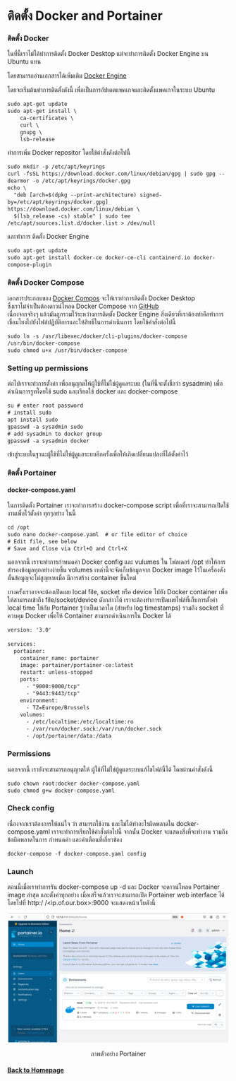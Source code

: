 # ติดตั้ง Docker and Portainer  


### ติดตั้ง Docker  
ในที่นี้เราไม่ได้ทำการติดตั้ง Docker Desktop  แต่จะทำการติดตั้ง Docker Engine บน Ubuntu แทน  

โดยสามารถอ่านเอกสารได้เพิ่มเติม [ Docker Engine](https://docs.docker.com/engine/install/debian/)   

โดยจะเริ่มต้นทำการติดตั้งดังนี้  เพื่อเป็นการอัปเดตแพคเกจและติดตั้งแพคเกจในระบบ Ubuntu  

```
sudo apt-get update
sudo apt-get install \
    ca-certificates \
    curl \
    gnupg \
    lsb-release
```
ทำการเพิ่ม  Docker repositor โดยใช้คำสั่งดังต่อไปนี้  
```
sudo mkdir -p /etc/apt/keyrings
curl -fsSL https://download.docker.com/linux/debian/gpg | sudo gpg --dearmor -o /etc/apt/keyrings/docker.gpg
echo \
  "deb [arch=$(dpkg --print-architecture) signed-by=/etc/apt/keyrings/docker.gpg] https://download.docker.com/linux/debian \
  $(lsb_release -cs) stable" | sudo tee /etc/apt/sources.list.d/docker.list > /dev/null
```
และทำการ ติดตั้ง Docker Engine  
```
sudo apt-get update
sudo apt-get install docker-ce docker-ce-cli containerd.io docker-compose-plugin
```
### ติดตั้ง Docker Compose  
เอกสารประกอบของ [Docker Compos](https://docs.docker.com/compose/install/) จะให้เราทำการติดตั้ง Docker Desktop  
ซึ่งเราไม่จำเป็นต้องดาวน์โหลด Docker Compose จาก [GitHub](https://github.com/docker/compose/releases)   
เนื่องจากจริงๆ แล้วมันถูกรวมไว้ระหว่างการติดตั้ง Docker Engine สิ่งเดียวที่เราต้องทำคือทำการเชื่อมโยงไปยังไฟล์ปฏิบัติการและให้สิทธิ์ในการดำเนินการ โดยใช้คำสั่งต่อไปนี้  

```
sudo ln -s /usr/libexec/docker/cli-plugins/docker-compose /usr/bin/docker-compose
sudo chmod u+x /usr/bin/docker-compose
```
### Setting up permissions
ต่อไปเราจะทำการตั้งค่า เพื่ออนุญาตให้ผู้ใช้ที่ไม่ใช่ผู้ดูแลระบบ (ในที่นี้จะตั้งชื่อว่า sysadmin) เพื่อดำเนินการรูทโดยใช้ sudo และเรียกใช้ docker และ docker-compose  
```
su # enter root password
# install sudo
apt install sudo
gpasswd -a sysadmin sudo
# add sysadmin to docker group
gpasswd -a sysadmin docker
```
เข้าสู่ระบบในฐานะผู้ใช้ที่ไม่ใช่ผู้ดูแลระบบอีกครั้งเพื่อให้เกิดเปลี่ยนแปลงที่ได้ตั้งค่าไว้

### ติดตั้ง Portainer
#### docker-compose.yaml  
ในการติดตั้ง Portainer เราจะทำการสร้าง docker-compose script เพื่อที่เราจะสามารถเปิดใช้งานเพื่อไว้ตั้งค่า ทุกๆอย่าง ในนี้ 

```
cd /opt
sudo nano docker-compose.yaml  # or file editor of choice
# Edit file, see below
# Save and Close via Ctrl+O and Ctrl+X

```
นอกจากนี้ เราจะทำการกำหนดค่า Docker config และ vulumes ใน โฟลเดอร์ /opt ทำให้การสำรองข้อมูลทุกอย่างง่ายขึ้น volumes เหล่านี้จะจัดเก็บข้อมูลจาก Docker image ไว้ในเครื่องดังนั้นข้อมูญจะไม่สูญหายเมื่อ มีการสร้าง container ขึ้นใหม่  

บางครั้งเราอาจจะต้องเปิดเผย local file, socket หรือ device ไปยัง Docker container เพื่อให้สามารถเข้าถึง file/socket/device ดังกล่าวได้ เราจะต้องทำการเปิดเผยไฟล์ที่เก็บการตั้งค่า local time ให้กับ Portainer รู้ว่าเป็นเวลาใด (สำหรับ log timestamps) รวมถึง socket ที่ควบคุม Docker เพื่อให้ Container สามารถดำเนินการใน Docker ได้  
```
version: '3.0'

services:
  portainer:
    container_name: portainer
    image: portainer/portainer-ce:latest
    restart: unless-stopped
    ports:
      - "9000:9000/tcp"
      - "9443:9443/tcp"
    environment:
      - TZ=Europe/Brussels
    volumes:
      - /etc/localtime:/etc/localtime:ro
      - /var/run/docker.sock:/var/run/docker.sock
      - /opt/portainer/data:/data

```  
### Permissions  
นอกจากนี้ เรายังจะสามารถอนุญาตให้ ผู้ใช้ที่ไม่ใช่ผู้ดูแลระบบแก้ไขไฟล์นี้ได้ โดยผ่านคำสั่งดังนี้
```  
sudo chown root:docker docker-compose.yaml
sudo chmod g+w docker-compose.yaml
```
### Check config  
เนื่องจากเราต้องการให้แน่ใจ ว่า สามารถใช้งาน และไม่ได้ทำอะไรผิดพลาดใน docker-compose.yaml เราจะทำการเรียกใช้คำสั่งต่อไปนี้ จากนั้น Docker จะแสดงสิ่งที่จะทำงาน รวมถึงข้อผิดพลาดในการ กำหนดค่า และคำเตือนที่เกี่ยวข้อง
```
docker-compose -f docker-compose.yaml config
```
### Launch  
ตอนนี้เมื่อเราทำการรัน docker-compose up -d และ Docker จะดาวน์โหลด Portainer image ล่าสุด และตั้งค่าทุกอย่าง เมื่อเสร็จแล้วเราจะสามารถเปิด Portainer web interface ได้โดยไปที่ http:/ /<ip.of.our.box>:9000 จะแสดงหน้าเว็บดังนี้
<p align="center">
  <img src="picture/2_/2_.png" alt="Docker" width="500" heigh="700"/>
</p>  

<p style="text-align: center;">ภาพตัวอย่าง Portainer</p>  

#### [Back to Homepage](https://tunlaya-sanphokha.github.io/Project-Logbook.github.io/index.html)  


